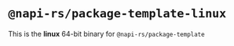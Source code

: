 # `@napi-rs/package-template-linux`

This is the **linux** 64-bit binary for `@napi-rs/package-template`
